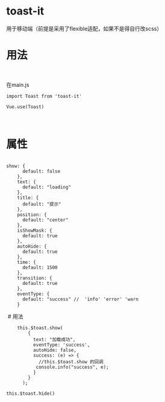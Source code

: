 # toast-it

用于移动端（前提是采用了flexible适配，如果不是得自行改scss）

# 用法  

    
    
  在main.js   
  
  ``` import Toast from 'toast-it' ```   
  
  ``` Vue.use(Toast) ```  
  
  
  
  
  

# 属性 
    
```

show: {  
      default: false  
    },
    text: {
      default: "loading"
    },
    title: {
      default: "提示"
    },
    position: {
      default: "center"
    },
    isShowMask: {
      default: true
    },
    autoHide: {
      default: true
    },
    time: {
      default: 1500
    },
    transition: {
      default: true
    },
    eventType: {
      default: "success" //  'info' 'error' 'warn
    }
```

  # 用法
  
  
      
      
      
```
    this.$toast.show(
        {
          text: "加载成功",
          eventType: 'success',
          autoHide: false,
          success: (e) => {
            //this.$toast.show 的回调
           console.info("success", e);
          }
        }
      );
```
     
``` this.$toast.hide() ```
